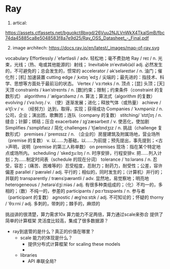 # Ray

1. artical:

https://assets.ctfassets.net/bguokct8bxgd/26Vuu2NJLVnWkX4TkalSmB/fbc74da45885ca8e5048583f8a7e9d25/Ray_OSS_Datasheet_-_Final.pdf

2. image architech: https://docs.ray.io/en/latest/_images/map-of-ray.svg

vocabulary
Effortlessly / ˈefərtləsli / adv.  轻松地；毫不费劲地
Ray / reɪ / n.  光束，光线；（热、电或其他能源的）射线；
Inevitable ɪnˈevɪtəb(ə)l adj.  必然发生的，不可避免的；总会发生的，惯常的
accelerator / əkˈseləreɪtər / n.  油门；催化剂；[机] 加速装置
cutting edge / ˌkʌtɪŋ ˈedʒ /  尖端的；最先进的：指技术、科学、思想等方面处于最前沿的状态。
Vertex / ˈvɜːrteks / n.  顶点；[昆] 头顶；[天] 天顶
constraints / kənˈstreɪnts / n.  [数]约束；限制；约束条件（constraint 的复数形式）
algorithms / ˈælɡərɪðəmz / n.  算法；算法式（algorithm 的复数）
evolving / ɪˈvɑːlvɪŋ / v.  （使）逐渐发展；进化；释放气体（或热量）
achieve / əˈtʃiːv / v.  （经努力）达到，取得，实现；获得成功
Companies / ˈkʌmpəniz / n.  公司，企业；演出团，歌舞团；连队（company 的复数）
stitching/ ˈstɪtʃɪŋ / n.  缝合；针脚；绑结；压合
exacerbate / ɪɡˈzæsərbeɪt / v.  使恶化，使加剧
Simplifies  /ˈsɪmplɪfaɪz / 简化
challenges / ˈtʃælɪndʒɪz / n.  挑战（challenge 复数形式）
premises / ˈpremɪsɪz / n.  （企业的）房屋建筑及附属场地，营业场所（premise 的复数） v.  以……为基础，以……为前提；预先提出，事先提到；<古>声明，说明（premise 的第三人称单数）
on premises 现场：指在某个特定地点或场所内。
scheduling / ˈskedʒuːlɪŋ / n.  时序安排，行程安排v.  把……列入计划；为……制定时间表（schedule 的现在分词）
tolerance / ˈtɑːlərəns / n.  忍受，容忍；（痛苦、困难等的）忍受程度，忍耐力；耐药力，耐受性；公差，容许偏差
parallel / ˈpærəlel / adj.   平行的；相似的，同时发生的；（计算机）并行的；并联的
transparently / trænsˈpærəntli / adv.  显然地，易觉察地；明亮地
heterogeneous / ˌhetərəˈdʒiːniəs / adj.  有很多种类组成的；（化）不均一的，多相的；（数）不纯一的，参差的
participants / pɑːrˈtɪsɪpənts / n.  参与者（participant 的复数）
agnostic / æɡˈnɑːstɪk / adj.  不可知论的；怀疑的
thorny / ˈθɔːrni / adj.  多刺的，带刺的；棘手的，麻烦的

挑战讲的很清楚，算力需求10x 算力能力不足两倍，算力通过scale来弥合
提供了简单的计算框架
灵活度比较高，集成了很多数据源？
- ray到底管的是什么？真正的价值在哪里？
    - scale 能力的体现是什么？
        - 提供分布式计算框架 for scaling these models
        -
    - libraries 
        - API 串联全局? 
